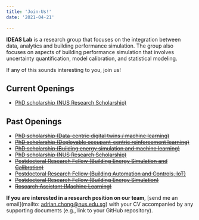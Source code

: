 ```yaml
---
title: 'Join-Us!'
date: '2021-04-21'

---
```




**IDEAS Lab** is a research group that focuses on the integration between data, analytics and building performance simulation. The group also focuses on aspects of building performance simulation that involves uncertainty quantification, model calibration, and statistical modeling. 

If any of this sounds interesting to you, join us!

## Current Openings 
- [PhD scholarship (NUS Research Scholarship)](./2024_NUS_PhD_Scholarship.pdf)

## Past Openings
- [~~PhD scholarship (Data-centric digital twins / machine learning)~~](./2024_NUS_PhD_Scholarship.pdf)
- [~~PhD scholarship (Deployable occupant-centric reinforcement learning)~~](./2023_PhD_Scholarship.pdf)
- [~~PhD scholarship (Building energy simulation and machine learning)~~](./2023_NUS_PhD_Scholarship.pdf)
- [~~PhD scholarship (NUS Research Scholarship)~~](./NUS_PhD_Scholarship.pdf)
- [~~Postdoctoral Research Fellow (Building Energy Simulation and Calibration)~~](./RF_BES_SBB2.pdf)
- [~~Postdoctoral Research Fellow (Building Automation and Controls, IoT)~~](./RF_Controls_CoT.pdf)
- [~~Postdoctoral Research Fellow (Building Energy Simulation)~~](./RF_BES_CoT.pdf)
- [~~Research Assistant (Machine Learning)~~](./RA_DataScience_CoT.pdf)

<strong>If you are interested in a research position on our team</strong>, [send me an email](mailto: adrian.chong@nus.edu.sg) with your CV accompanied by any supporting documents (e.g., link to your GitHub repository). 





